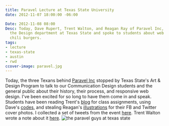 ```yaml
---
title: Paravel Lecture at Texas State University
date: 2012-11-07 18:00:00 -06:00

Date: 2012-11-08 08:00
Desc: Today, Dave Rupert, Trent Walton, and Reagan Ray of Paravel Inc, stopped by
  the Design department at Texas State and spoke to students about web design. And
  chili burgers.
tags:
- lecture
- texas-state
- austin
- rwd
ccover-image: paravel.jpg
---
```


Today, the three Texans behind <a href="https://www.paravelinc.com">Paravel Inc</a> stopped by Texas State's Art &amp; Design Program to talk to our Communication Design students and the general public about their history, their process, and responsive web design. I've been excited for so long to have them come in and speak. Students have been reading Trent's <a href="https://www.trentwalton.com">blog</a> for class assignments, using Dave's <a href="https://github.com/davatron5000">codes</a>, and stealing Reagan's <a href="https://reaganray.com/">illustrations</a> for their FB and Twitter cover photos.
I collected a set of tweets from the event <a href="https://storify.com/samkap/paravel-lecture-texas-state-university" target="_blank">here</a>. Trent Walton wrote a note about it <a href="https://trentwalton.com/2012/11/08/thank-you-texas-state/" target="_blank">here</a>.
<img src="{{ base.url }}/static/img/posts/paravel.jpg" alt="the paravel guys at texas state">
